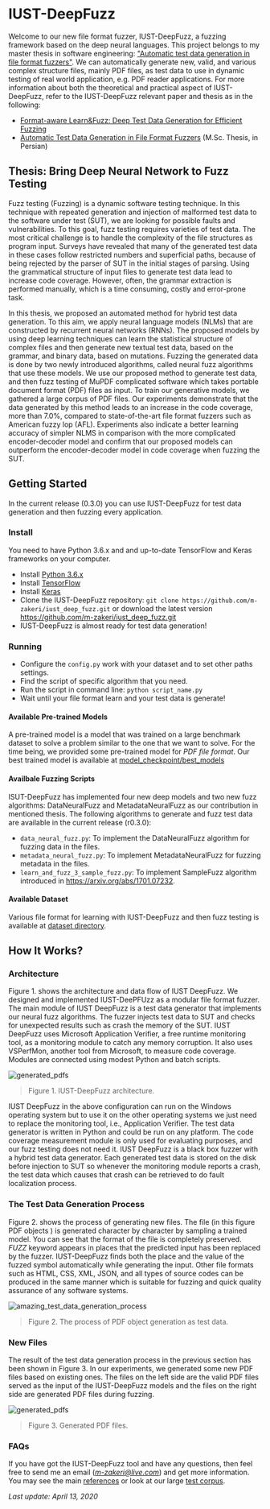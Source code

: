 # IUST-DeepFuzz
Welcome to our new file format fuzzer, IUST-DeepFuzz, a fuzzing framework based on the deep neural languages. This project belongs to my master thesis in software engineering: ["Automatic test data generation in file format fuzzers"](https://1drv.ms/b/s!AmpQstTzvc-T003nHGvhCeNP_ZpH). We can automatically generate new, valid, and various complex structure files, mainly PDF files, as test data to use in dynamic testing of real world application, e.g. PDF reader applications. For more information about both the theoretical and practical aspect of IUST-DeepFuzz, refer to the IUST-DeepFuzz relevant paper and thesis as in the following:

* [Format-aware Learn&Fuzz: Deep Test Data Generation for Efficient Fuzzing](https://arxiv.org/abs/1812.09961v2)
* [Automatic Test Data Generation in File Format Fuzzers](https://1drv.ms/b/s!AmpQstTzvc-T003nHGvhCeNP_ZpH) (M.Sc. Thesis, in Persian)


## Thesis: Bring Deep Neural Network to Fuzz Testing
Fuzz testing (Fuzzing) is a dynamic software testing technique. In this technique with repeated generation and injection of malformed test data to the software under test (SUT), we are looking for possible faults and vulnerabilities. To this goal, fuzz testing requires varieties of test data. The most critical challenge is to handle the complexity of the file structures as program input. Surveys have revealed that many of the generated test data in these cases follow restricted numbers and superficial paths, because of being rejected by the parser of SUT in the initial stages of parsing. Using the grammatical structure of input files to generate test data lead to increase code coverage. However, often, the grammar extraction is performed manually, which is a time consuming, costly and error-prone task. 

In this thesis, we proposed an automated method for hybrid test data generation. To this aim, we apply neural language models (NLMs) that are constructed by recurrent neural networks (RNNs). The proposed models by using deep learning techniques can learn the statistical structure of complex files and then generate new textual test data, based on the grammar, and binary data, based on mutations. Fuzzing the generated data is done by two newly introduced algorithms, called neural fuzz algorithms that use these models. We use our proposed method to generate test data, and then fuzz testing of MuPDF complicated software which takes portable document format (PDF) files as input. To train our generative models, we gathered a large corpus of PDF files. Our experiments demonstrate that the data generated by this method leads to an increase in the code coverage, more than 7.0%, compared to state-of-the-art file format fuzzers such as American fuzzy lop (AFL). Experiments also indicate a better learning accuracy of simpler NLMS in comparison with the more complicated encoder-decoder model and confirm that our proposed models can outperform the encoder-decoder model in code coverage when fuzzing the SUT.


## Getting Started
In the current release (0.3.0) you can use IUST-DeepFuzz for test data generation and then fuzzing every application.

### Install
You need to have Python 3.6.x and and up-to-date TensorFlow and Keras frameworks on your computer.
* Install [Python 3.6.x](https://www.python.org/)
* Install [TensorFlow](https://www.tensorflow.org/)
* Install [Keras](https://keras.io/)
* Clone the IUST-DeepFuzz repository: `git clone https://github.com/m-zakeri/iust_deep_fuzz.git` or download the latest version https://github.com/m-zakeri/iust_deep_fuzz.git
* IUST-DeepFuzz is almost ready for test data generation!

### Running
* Configure the `config.py` work with your dataset and to set other paths settings.
* Find the script of specific algorithm that you need. 
* Run the script in command line: `python script_name.py`
* Wait until your file format learn and your test data is generate!

#### Available Pre-trained Models
A pre-trained model is a model that was trained on a large benchmark dataset to solve a problem similar to the one that we want to solve. For the time being, we provided some pre-trained model for *PDF file format*. Our best trained model is available at [model_checkpoint/best_models](model_checkpoint/best_models)

#### Availbale Fuzzing Scripts
ISUT-DeepFuzz has implemented four new deep models and two new fuzz algorithms: DataNeuralFuzz and MetadataNeuralFuzz as our contribution in mentioned thesis. The following algorithms to generate and fuzz test data are available in the current release (r0.3.0):
* `data_neural_fuzz.py`: To implement the DataNeuralFuzz algorithm for fuzzing data in the files.
* `metadata_neural_fuzz.py`: To implement MetadataNeuralFuzz for fuzzing metadata in the files.
* `learn_and_fuzz_3_sample_fuzz.py`: To implement SampleFuzz algorithm introduced in https://arxiv.org/abs/1701.07232. 

#### Available Dataset
Various file format for learning with IUST-DeepFuzz and then fuzz testing is available at [dataset directory](dataset).


## How It Works?

### Architecture
Figure 1. shows the architecture and data flow of IUST DeepFuzz. We designed and implemented IUST-DeePFUzz as a modular file format fuzzer. The main module of IUST DeepFuzz is a test data generator that implements our neural fuzz algorithms. The fuzzer injects test data to SUT and checks for unexpected results such as crash the memory of the SUT. IUST DeepFuzz uses Microsoft Application Verifier, a free runtime monitoring tool, as a monitoring module to catch any memory corruption. It also uses VSPerfMon, another tool from Microsoft, to measure code coverage.  Modules are connected using modest Python and batch scripts. 

![generated_pdfs](docs/figs/figure1-iust-deep-fuzz-architecture.png)
>Figure 1. IUST-DeepFuzz architecture.

IUST DeepFuzz in the above configuration can run on the Windows operating system but to use it on the other operating systems we just need to replace the monitoring tool, i.e., Application Verifier. The test data generator is written in Python and could be run on any platform. The code coverage measurement module is only used for evaluating purposes, and our fuzz testing does not need it. IUST DeepFuzz is a black box fuzzer with a hybrid test data generator. Each generated test data is stored on the disk before injection to SUT so whenever the monitoring module reports a crash, the test data which causes that crash can be retrieved to do fault localization process. 

### The Test Data Generation Process 
Figure 2. shows the process of generating new files. The file (in this figure PDF objects ) is generated character by character by sampling a trained model. You can see that the format of the file is completely preserved. *FUZZ* keyword appears in places that the predicted input has been replaced by the fuzzer. IUST-DeepFuzz finds both the place and the value of the fuzzed symbol automatically while generating the input. Other file formats such as HTML, CSS, XML, JSON, and all types of source codes can be produced in the same manner which is suitable for fuzzing and quick quality assurance of any software systems.

 ![amazing_test_data_generation_process](docs/figs/figure2-test-data-generation-process.gif)
>Figure 2. The process of PDF object generation as test data.


### New Files
The result of the test data generation process in the previous section has been shown in Figure 3. In our experiments, we generated some new PDF files based on existing ones. The files on the left side are the valid PDF files served as the input of the IUST-DeepFuzz models and the files on the right side are generated PDF files during fuzzing. 

![generated_pdfs](docs/figs/figure3-new-test-data.png)
>Figure 3. Generated PDF files.


### FAQs
If you have got the IUST-DeepFuzz tool and have any questions, then feel free to send me an email (*m-zakeri@live.com*) and get more information. You may see the main [references](REFERENCES.md) or look at our large [test corpus](dataset).

*Last update: April 13, 2020*
